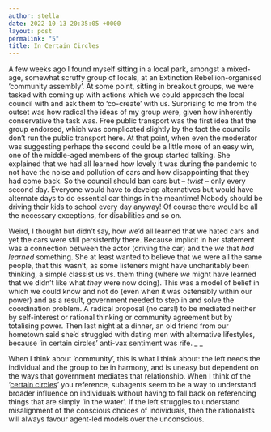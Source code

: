 ```yaml
---
author: stella
date: 2022-10-13 20:35:05 +0000
layout: post
permalink: "5"
title: In Certain Circles
---
```



A few weeks ago I found myself sitting in a local park, amongst a mixed-age,
somewhat scruffy group of locals, at an Extinction Rebellion-organised
‘community assembly’. At some point, sitting in breakout groups, we were
tasked with coming up with actions which we could approach the local council
with and ask them to ‘co-create’ with us. Surprising to me from the outset was
how radical the ideas of my group were, given how inherently conservative the
task was. Free public transport was the first idea that the group endorsed,
which was complicated slightly by the fact the councils don’t run the public
transport here. At that point, when even the moderator was suggesting perhaps
the second could be a little more of an easy win, one of the middle-aged
members of the group started talking. She explained that we had all learned
how lovely it was during the pandemic to not have the noise and pollution of
cars and how disappointing that they had come back. So the council should ban
cars but – _twist_ – only every second day. Everyone would have to develop
alternatives but would have alternate days to do essential car things in the
meantime! Nobody should be driving their kids to school every day anyway! Of
course there would be all the necessary exceptions, for disabilities and so
on.  

Weird, I thought but didn’t say, how we’d all learned that we hated cars and
yet the cars were still persistently there. Because implicit in her statement
was a connection between the actor (driving the car) and the _we_ that _had
learned_ something. She at least wanted to believe that we were all the same
people, that this wasn’t, as some listeners might have uncharitably been
thinking, a simple classist us vs. them thing (where _we_ might have learned
that we didn’t like what _they_ were now doing). This was a model of belief in
which we could know and not do (even when it was ostensibly within our power)
and as a result, government needed to step in and solve the coordination
problem. A radical proposal (no cars!) to be mediated neither by self-interest
or rational thinking or community agreement but by totalising power. Then last
night at a dinner, an old friend from our hometown said she’d struggled with
dating men with alternative lifestyles, because ‘in certain circles’ anti-vax
sentiment was rife. _ _

When I think about ‘community’, this is what I think about: the left needs the
individual and the group to be in harmony, and is uneasy but dependent on the
ways that government mediates that relationship. When I think of the ‘[certain
circles](https://angst.blog/4)’ you reference, subagents seem to be a way to
understand broader influence on individuals without having to fall back on
referencing things that are simply ‘in the water’. If the left struggles to
understand misalignment of the conscious choices of individuals, then the
rationalists will always favour agent-led models over the unconscious.
